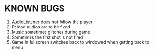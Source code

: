# KNOWN BUGS
1. AudioListener does not follow the player
2. Reload audios are to be fixed
3. Music sometimes glitches during game
4. Sometimes the first shot is not fired
5. Game in fullscreen switches back to windowed when getting back to menu
